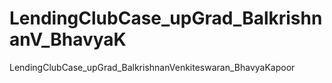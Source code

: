 # LendingClubCase_upGrad_BalkrishnanV_BhavyaK
LendingClubCase_upGrad_BalkrishnanVenkiteswaran_BhavyaKapoor
